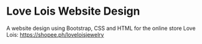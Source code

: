 # Love Lois Website Design
A website design using Bootstrap, CSS and HTML for the online store Love Lois: https://shopee.ph/loveloisjewelry
